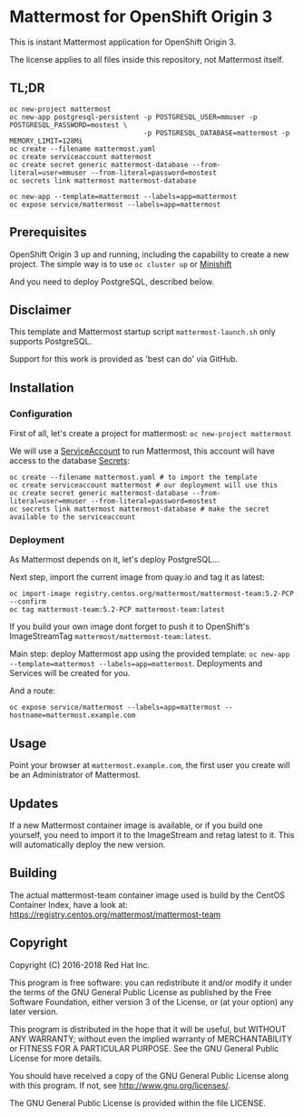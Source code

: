 # Mattermost for OpenShift Origin 3

This is instant Mattermost application for OpenShift Origin 3.

The license applies to all files inside this repository, not Mattermost itself.

## TL;DR
```
oc new-project mattermost
oc new-app postgresql-persistent -p POSTGRESQL_USER=mmuser -p POSTGRESQL_PASSWORD=mostest \
                                 -p POSTGRESQL_DATABASE=mattermost -p MEMORY_LIMIT=128Mi
oc create --filename mattermost.yaml
oc create serviceaccount mattermost
oc create secret generic mattermost-database --from-literal=user=mmuser --from-literal=password=mostest
oc secrets link mattermost mattermost-database

oc new-app --template=mattermost --labels=app=mattermost
oc expose service/mattermost --labels=app=mattermost

```

## Prerequisites

OpenShift Origin 3 up and running, including the capability to create a new project. The simple way is to use `oc cluster up` or [Minishift](https://docs.okd.io/latest/minishift/getting-started/installing.html)

And you need to deploy PostgreSQL, described below.

## Disclaimer

This template and Mattermost startup script `mattermost-launch.sh` only supports PostgreSQL.

Support for this work is provided as 'best can do' via GitHub.

## Installation

### Configuration

First of all, let's create a project for mattermost: `oc new-project mattermost`

We will use a [ServiceAccount](https://docs.okd.io/3.10/dev_guide/service_accounts.html) to run Mattermost, this account will have access to the database [Secrets](https://docs.okd.io/3.10/dev_guide/secrets.html):

```
oc create --filename mattermost.yaml # to import the template
oc create serviceaccount mattermost # our deployment will use this
oc create secret generic mattermost-database --from-literal=user=mmuser --from-literal=password=mostest
oc secrets link mattermost mattermost-database # make the secret available to the serviceaccount
```

### Deployment

As Mattermost depends on it, let's deploy PostgreSQL... 

Next step, import the current image from quay.io and tag it as latest:

```
oc import-image registry.centos.org/mattermost/mattermost-team:5.2-PCP --confirm
oc tag mattermost-team:5.2-PCP mattermost-team:latest
```

If you build your own image dont forget to push it to OpenShift's ImageStreamTag `mattermost/mattermost-team:latest`.

Main step: deploy Mattermost app using the provided template: `oc new-app --template=mattermost --labels=app=mattermost`. Deployments and Services will be created for you.

And a route:

`oc expose service/mattermost --labels=app=mattermost --hostname=mattermost.example.com`

## Usage

Point your browser at `mattermost.example.com`, the first user you create will
be an Administrator of Mattermost.

## Updates

If a new Mattermost container image is available, or if you build one yourself, you need to import it to the ImageStream and retag latest to it. This will automatically deploy the new version.

## Building

The actual mattermost-team container image used is build by the CentOS Container Index, have a look at: https://registry.centos.org/mattermost/mattermost-team

## Copyright

Copyright (C) 2016-2018 Red Hat Inc.

This program is free software: you can redistribute it and/or modify
it under the terms of the GNU General Public License as published by
the Free Software Foundation, either version 3 of the License, or
(at your option) any later version.

This program is distributed in the hope that it will be useful,
but WITHOUT ANY WARRANTY; without even the implied warranty of
MERCHANTABILITY or FITNESS FOR A PARTICULAR PURPOSE. See the
GNU General Public License for more details.

You should have received a copy of the GNU General Public License
along with this program. If not, see <http://www.gnu.org/licenses/>.

The GNU General Public License is provided within the file LICENSE.
